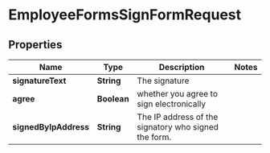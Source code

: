 

# EmployeeFormsSignFormRequest



## Properties

| Name | Type | Description | Notes |
|------------ | ------------- | ------------- | -------------|
|**signatureText** | **String** | The signature |  |
|**agree** | **Boolean** | whether you agree to sign electronically |  |
|**signedByIpAddress** | **String** | The IP address of the signatory who signed the form. |  |



